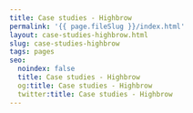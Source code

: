 ```yaml
---
title: Case studies - Highbrow
permalink: '{{ page.fileSlug }}/index.html'
layout: case-studies-highbrow.html
slug: case-studies-highbrow
tags: pages
seo:
  noindex: false
  title: Case studies - Highbrow
  og:title: Case studies - Highbrow
  twitter:title: Case studies - Highbrow
---
```



